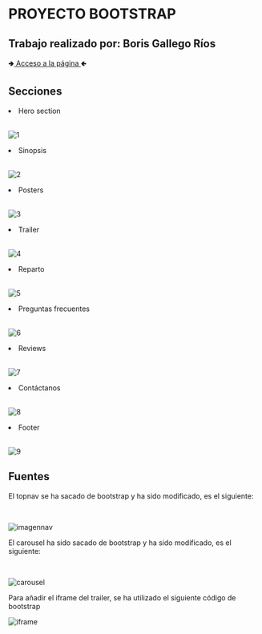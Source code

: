 <h1>PROYECTO BOOTSTRAP</h1>
<h2>Trabajo realizado por: Boris Gallego Ríos</h2>
🢂<a href="https://boris027.github.io/ProyectoLibreBootstrap/Index.html">  Acceso a la página  </a>🢀

<h2>Secciones</h2>



  <li>Hero section</li><br>
  
  ![1](https://github.com/Boris027/ProyectoLibreBootstrap/assets/145535733/e46b0839-53d3-4698-bd07-b79a58413bbb)
  
  <li>Sinopsis</li><br>
  
  ![2](https://github.com/Boris027/ProyectoLibreBootstrap/assets/145535733/310ad433-1370-44dc-8836-a1b186d88f44)
  
  <li>Posters</li><br>
  
  ![3](https://github.com/Boris027/ProyectoLibreBootstrap/assets/145535733/ab5603a9-674c-42a6-9752-eb1b38b23d75)
  
  <li>Trailer</li><br>
  
  ![4](https://github.com/Boris027/ProyectoLibreBootstrap/assets/145535733/36b4dc2e-f2f3-4021-aab5-75c0bcd08aa1)
  
  <li>Reparto</li><br>
  
  ![5](https://github.com/Boris027/ProyectoLibreBootstrap/assets/145535733/612a421d-bc31-42ba-b218-67b6f26e23f2)
  
  <li>Preguntas frecuentes</li><br>
  
  ![6](https://github.com/Boris027/ProyectoLibreBootstrap/assets/145535733/61634b35-236c-4209-beb6-fb39523b2bdb)
  
  <li>Reviews</li><br>
  
  ![7](https://github.com/Boris027/ProyectoLibreBootstrap/assets/145535733/5cf8b28a-04a8-40c4-aaf0-f7068c475636)
  
  <li>Contáctanos</li><br>
  
  ![8](https://github.com/Boris027/ProyectoLibreBootstrap/assets/145535733/ebdd8bbd-fe25-4f2d-800b-b2e2dd003ec0)
  
  <li>Footer</li><br>
  
  ![9](https://github.com/Boris027/ProyectoLibreBootstrap/assets/145535733/7b7b1211-57cd-4321-bef4-e6c5fcbe5f9a)

<h2>Fuentes</h2>
<p>El topnav se ha sacado de bootstrap y ha sido modificado, es el siguiente: </p><br>

![imagennav](https://github.com/Boris027/ProyectoLibreBootstrap/assets/145535733/39d3dc8d-c2fd-4d08-a3b9-3f187c36384e)

<p>El carousel ha sido sacado de bootstrap y ha sido modificado, es el siguiente: </p><br>

![carousel](https://github.com/Boris027/ProyectoLibreBootstrap/assets/145535733/c66a2c55-9bb6-4ec6-b929-03df4a372a1b)

<p>Para añadir el iframe del trailer, se ha utilizado el siguiente código de bootstrap</p>

![iframe](https://github.com/Boris027/ProyectoLibreBootstrap/assets/145535733/2bf9913b-c59d-4181-bbc6-0581948b2806)

